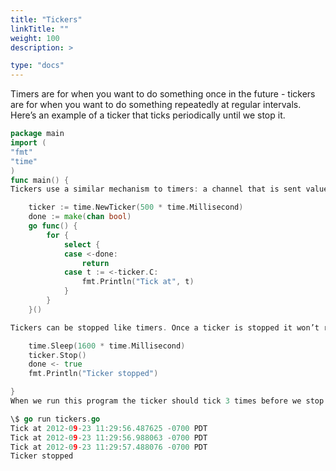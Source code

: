 ```yaml
---
title: "Tickers"
linkTitle: ""
weight: 100
description: >

type: "docs"
---
```


Timers are for when you want to do something once in the future - tickers are for when you want to do something repeatedly at regular intervals. Here’s an example of a ticker that ticks periodically until we stop it.

```go
package main
import (
"fmt"
"time"
)
func main() {
Tickers use a similar mechanism to timers: a channel that is sent values. Here we’ll use the select builtin on the channel to await the values as they arrive every 500ms.

    ticker := time.NewTicker(500 * time.Millisecond)
    done := make(chan bool)
    go func() {
        for {
            select {
            case <-done:
                return
            case t := <-ticker.C:
                fmt.Println("Tick at", t)
            }
        }
    }()

Tickers can be stopped like timers. Once a ticker is stopped it won’t receive any more values on its channel. We’ll stop ours after 1600ms.

    time.Sleep(1600 * time.Millisecond)
    ticker.Stop()
    done <- true
    fmt.Println("Ticker stopped")

}
When we run this program the ticker should tick 3 times before we stop it.

\$ go run tickers.go
Tick at 2012-09-23 11:29:56.487625 -0700 PDT
Tick at 2012-09-23 11:29:56.988063 -0700 PDT
Tick at 2012-09-23 11:29:57.488076 -0700 PDT
Ticker stopped
```
